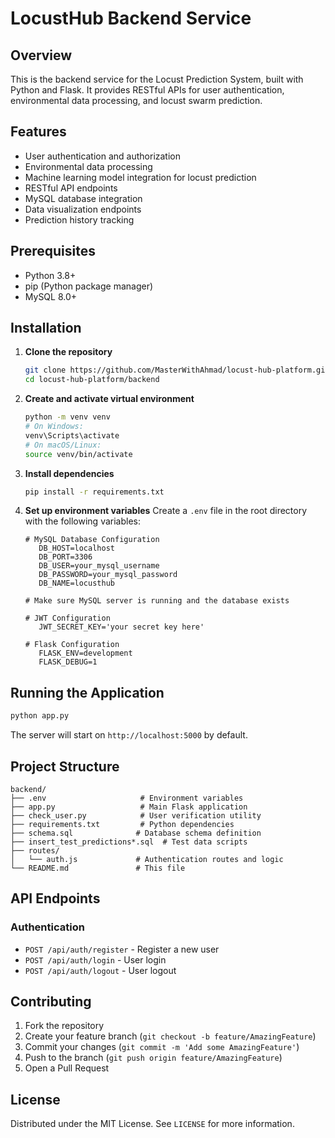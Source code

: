 # LocustHub Backend Service

## Overview
This is the backend service for the Locust Prediction System, built with Python and Flask. It provides RESTful APIs for user authentication, environmental data processing, and locust swarm prediction.

## Features
- User authentication and authorization
- Environmental data processing
- Machine learning model integration for locust prediction
- RESTful API endpoints
- MySQL database integration
- Data visualization endpoints
- Prediction history tracking

## Prerequisites
- Python 3.8+
- pip (Python package manager)
- MySQL 8.0+

## Installation

1. **Clone the repository**
   ```bash
   git clone https://github.com/MasterWithAhmad/locust-hub-platform.git
   cd locust-hub-platform/backend
   ```

2. **Create and activate virtual environment**
   ```bash
   python -m venv venv
   # On Windows:
   venv\Scripts\activate
   # On macOS/Linux:
   source venv/bin/activate
   ```

3. **Install dependencies**
   ```bash
   pip install -r requirements.txt
   ```

4. **Set up environment variables**
   Create a `.env` file in the root directory with the following variables:
   ```
   # MySQL Database Configuration
      DB_HOST=localhost
      DB_PORT=3306
      DB_USER=your_mysql_username
      DB_PASSWORD=your_mysql_password
      DB_NAME=locusthub
      
   # Make sure MySQL server is running and the database exists

   # JWT Configuration
      JWT_SECRET_KEY='your secret key here'

   # Flask Configuration
      FLASK_ENV=development
      FLASK_DEBUG=1
   ```


## Running the Application

```bash
python app.py
```

The server will start on `http://localhost:5000` by default.

## Project Structure

```
backend/
├── .env                     # Environment variables
├── app.py                   # Main Flask application
├── check_user.py            # User verification utility
├── requirements.txt         # Python dependencies
├── schema.sql              # Database schema definition
├── insert_test_predictions*.sql  # Test data scripts
├── routes/
│   └── auth.js             # Authentication routes and logic
└── README.md               # This file
```

## API Endpoints

### Authentication
- `POST /api/auth/register` - Register a new user
- `POST /api/auth/login` - User login
- `POST /api/auth/logout` - User logout


## Contributing
1. Fork the repository
2. Create your feature branch (`git checkout -b feature/AmazingFeature`)
3. Commit your changes (`git commit -m 'Add some AmazingFeature'`)
4. Push to the branch (`git push origin feature/AmazingFeature`)
5. Open a Pull Request

## License
Distributed under the MIT License. See `LICENSE` for more information.
